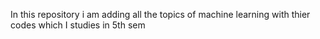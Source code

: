 In this repository i am adding all the topics of machine learning with thier codes which I studies in 5th sem 
